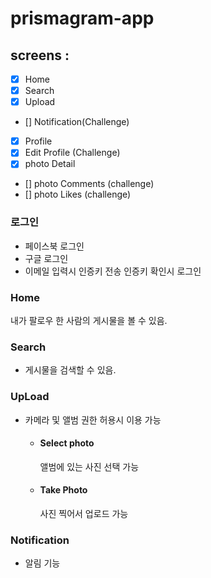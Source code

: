 # prismagram-app

## screens :

- [x] Home
- [x] Search
- [x] Upload
- [] Notification(Challenge)
- [x] Profile
- [x] Edit Profile (Challenge)
- [x] photo Detail
- [] photo Comments (challenge)
- [] photo Likes (challenge)


### 로그인 

- 페이스북 로그인
- 구글 로그인 
- 이메일 입력시 인증키 전송 인증키 확인시 로그인 

### Home

내가 팔로우 한 사람의 게시물을 볼 수 있음.

### Search

- 게시물을 검색할 수 있음. 

### UpLoad

- 카메라 및 앨범 권한 허용시 이용 가능 
  - #### Select photo
    앨범에 있는 사진 선택 가능 
    
  - #### Take Photo
    사진 찍어서 업로드 가능 
    
### Notification 

  - 알림 기능 
